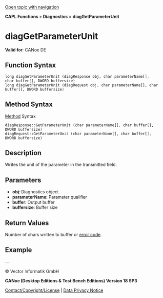 [Open topic with navigation](../../../../../CANoeDEFamily.htm#Topics/CAPLFunctions/Diagnostics/Functions/CAPLfunctionDiagGetParameterUnit.md)

**CAPL Functions** » **Diagnostics** » **diagGetParameterUnit**

# diagGetParameterUnit

**Valid for**: CANoe DE

## Function Syntax

```plaintext
long diagGetParameterUnit (diagResponse obj, char parameterName[], char buffer[], DWORD buffersize)
long diagGetParameterUnit (diagRequest obj, char parameterName[], char buffer[], DWORD buffersize)
```

## Method Syntax

[Method](../../../Shared/CAPL/General/ClassesAndObjects.md) Syntax

```plaintext
diagResponse::GetParameterUnit (char parameterName[], char buffer[], DWORD buffersize)
diagRequest::GetParameterUnit (char parameterName[], char buffer[], DWORD buffersize)
```

## Description

Writes the unit of the parameter in the transmitted field.

## Parameters

- **obj**: Diagnostics object
- **parameterName**: Parameter qualifier
- **buffer**: Output buffer
- **buffersize**: Buffer size

## Return Values

Number of chars written to buffer or [error code](../CAPLfunctionsDiagnosticsErrorCode.md).

## Example

—

© Vector Informatik GmbH

**CANoe (Desktop Editions & Test Bench Editions) Version 18 SP3**

[Contact/Copyright/License](../../../Shared/ContactCopyrightLicense.md) | [Data Privacy Notice](https://www.vector.com/int/en/company/get-info/privacy-policy/)